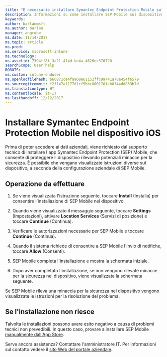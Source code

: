 ```yaml
---
title: "È necessario installare Symantec Endpoint Protection Mobile sul dispositivo iOS | Microsoft Docs"
description: Informazioni su come installare SEP Mobile sul dispositivo iOS in uso.
keywords: 
author: barlanmsft
ms.author: barlan
manager: angrobe
ms.date: 11/14/2017
ms.topic: article
ms.prod: 
ms.service: microsoft-intune
ms.technology: 
ms.assetid: 7394ff8f-3a21-414d-be4a-4626ec370720
searchScope: User help
ROBOTS: 
ms.custom: intune-enduser
ms.openlocfilehash: b66871ce4fa968e61152ffc99741a78a454f6579
ms.sourcegitcommit: f2f147a1177d1cf5bbc8001701eb8f44dd833b7d
ms.translationtype: HT
ms.contentlocale: it-IT
ms.lasthandoff: 12/12/2017
---
```

# <a name="install-symantec-endpoint-protection-mobile-on-your-ios-device"></a>Installare Symantec Endpoint Protection Mobile nel dispositivo iOS

Prima di poter accedere ai dati aziendali, viene richiesto dal supporto tecnico di installare l'app Symantec Endpoint Protection (SEP) Mobile, che consente di proteggere il dispositivo rilevando potenziali minacce per la sicurezza. È possibile che vengano visualizzate istruzioni diverse sul dispositivo, a seconda della configurazione aziendale di SEP Mobile.

## <a name="what-you-need-to-do"></a>Operazione da effettuare

1.  Se viene visualizzata l'istruzione seguente, toccare **Install** (Installa) per consentire l'installazione di SEP Mobile nel dispositivo.

2. Quando viene visualizzato il messaggio seguente, toccare **Settings** (Impostazioni), attivare **Location Services** (Servizi di posizione) e toccare **Continue** (Continua).

3. Verificare le autorizzazioni necessarie per SEP Mobile e toccare **Continue** (Continua).

4. Quando il sistema richiede di consentire a SEP Mobile l'invio di notifiche, toccare **Allow** (Consenti).

5. SEP Mobile completa l'installazione e mostra la schermata iniziale.

6. Dopo aver completato l'installazione, se non vengono rilevate minacce per la sicurezza nel dispositivo, viene visualizzata la schermata seguente.

Se SEP Mobile rileva una minaccia per la sicurezza nel dispositivo vengono visualizzate le istruzioni per la risoluzione del problema.

## <a name="if-the-installation-doesnt-work"></a>Se l'installazione non riesce

Talvolta le installazioni possono avere esito negativo a causa di problemi tecnici non prevedibili. In questo caso, provare a installare SEP Mobile [manualmente dall'App Store](https://itunes.apple.com/app/sep-mobile/id695620821).

Serve ancora assistenza? Contattare l'amministratore IT. Per informazioni sul contatto vedere il [sito Web del portale aziendale](https://portal.manage.microsoft.com#HelpDeskDialog).

